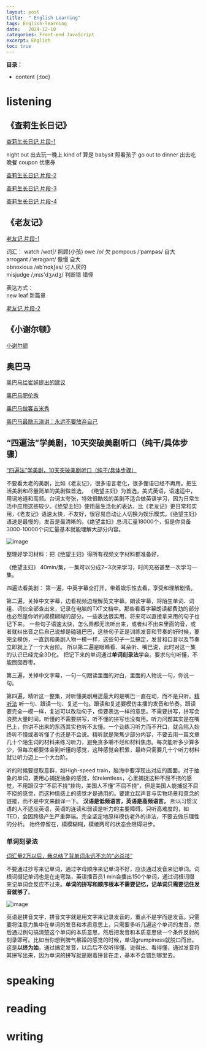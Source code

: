 ```yaml
---
layout: post
title:  " English Learning"
tags: English-learning
date:   2024-12-18
categories: Front-end JavaScript
excerpt: English
toc: true
---
```


**目录：**

* content
{:toc}



# listening
## 《查莉生长日记》

[查莉生长日记 片段-1](https://www.bilibili.com/video/BV1iV4sesEGm/?spm_id_from=333.880.my_history.page.click&vd_source=5da465d0f5f1a453e61fcdcd0524c2d4)

night out 出去玩一晚上
kind of 算是
babysit 照看孩子
go out to dinner 出去吃晚餐
coupon 优惠券

[查莉生长日记 片段-2](https://www.bilibili.com/video/BV16P4sehEqb/?spm_id_from=333.880.my_history.page.click&vd_source=5da465d0f5f1a453e61fcdcd0524c2d4)


[查莉生长日记 片段-3](https://www.bilibili.com/video/BV1gQtpeyENa/?spm_id_from=333.880.my_history.page.click&vd_source=5da465d0f5f1a453e61fcdcd0524c2d4)



[查莉生长日记 片段-4](https://www.bilibili.com/video/BV1qZtYenEcQ/?spm_id_from=333.880.my_history.page.click&vd_source=5da465d0f5f1a453e61fcdcd0524c2d4)


## 《老友记》

[老友记 片段-1](https://www.bilibili.com/video/BV1JYtee4ERR/?spm_id_from=333.880.my_history.page.click&vd_source=5da465d0f5f1a453e61fcdcd0524c2d4)

词汇：
watch /wɑtʃ/ 照顾(小孩)
owe /o/ 欠
pompous /‘pampəs/ 自大  
arrogant /‘ærəɡənt/ 傲慢 自大  
obnoxious /əb'nɑkʃəs/ 讨人厌的  
misjudge /,mɪs'dʒʌdʒ/ 判断错 错怪  

表达方式：  
new leaf 新篇章

[老友记 片段-2](https://www.bilibili.com/video/BV1bkqHY5ESU/?spm_id_from=333.880.my_history.page.click&vd_source=5da465d0f5f1a453e61fcdcd0524c2d4)



## 《小谢尔顿》

[小谢尔顿](https://www.bilibili.com/video/BV1AU411S7K7/?spm_id_from=333.880.my_history.page.click&vd_source=5da465d0f5f1a453e61fcdcd0524c2d4)

## 奥巴马

[奥巴马给崔娃提出的建议](https://www.bilibili.com/video/BV1yV4y1c7B4/?spm_id_from=333.337.search-card.all.click&vd_source=5da465d0f5f1a453e61fcdcd0524c2d4)

[奥巴马肥伦秀](https://www.bilibili.com/video/BV19i4y1u7k2?spm_id_from=333.788.recommend_more_video.3&vd_source=5da465d0f5f1a453e61fcdcd0524c2d4)

[奥巴马做客吉米秀](https://www.bilibili.com/video/BV13b4y147yP?spm_id_from=333.788.recommend_more_video.0&vd_source=5da465d0f5f1a453e61fcdcd0524c2d4)

[奥巴马最励志演讲：永远不要放弃自己](https://www.bilibili.com/video/BV1pc411u7Bu?spm_id_from=333.788.recommend_more_video.-1&vd_source=5da465d0f5f1a453e61fcdcd0524c2d4)

## “四遍法”学美剧，10天突破美剧听口（纯干/具体步骤）

[ “四遍法”学美剧，10天突破美剧听口（纯干/具体步骤）](https://www.bilibili.com/video/BV19cBFYdEeq/?spm_id_from=333.880.my_history.page.click&vd_source=5da465d0f5f1a453e61fcdcd0524c2d4)

不要看太老的美剧，比如《老友记》，很多语言老化，很多俚语已经不再用。把生活美剧和尽量简单的美剧做首选，
《绝望主妇》为首选，美式英语，语速适中，用词地道和高频。台词太夸张，特效很酷炫的美剧不适合做英语学习，因为日常生活中应用这些较少。《绝望主妇》使用最生活化的表达，比《老友记》更日常和实用，《老友记》语速太快，不友好，很容易自动让人切换为娱乐模式。《绝望主妇》语速是最慢的，发音是最清晰的。《绝望主妇》总词汇量18000个，但是你具备3000-10000个词汇量基本就能理解大部分内容。

![image](https://github.com/user-attachments/assets/9ba478b1-46b4-4540-8f2b-15e0a8db8e60)

整理好学习材料：把《绝望主妇》得所有视频文字材料都准备好，

《绝望主妇》 40min/集，一集可以分成2~3次来学习，时间充裕甚至一次学习一集。

四遍法看美剧：
第一遍，中英字幕全打开，带着娱乐性去看，享受和理解剧情。

第二遍，关掉中文字幕，边看视频边理解英文字幕。朗读字幕，将陌生单词、词组、词伙全部查出来，记录在电脑的TXT文档中。那些看着字幕朗读都费劲的部分也必然是你听的模模糊糊的部分。一些表达很实用，将来可以直接拿来用的句子也记下来。 一些句子语速太快，怎么弄都无法听出来，或者纠不出来里面的音，或者就纠出音之后自己说却是磕磕巴巴，这些句子正是训练发音和节奏的好时候，要完全模仿，一直到和美剧人物一模一样，这些句子一旦搞定，发音和口音以及节奏立即就上了一个大台阶。 所以第二遍是眼睛看、耳朵听、嘴巴说，此时对这一集的认识已经完全3D化。 把记下来的单词通过**单词刻录法**学会。要求句句听懂，不能囫囵吞枣。

第三遍，关掉中文字幕，一句一句跟读里面的对白，里面的人物说一句，你说一句。

第四遍，精听这一整集，对听懂美剧用途最大的是嘴巴一直在动，而不是只听。[精听法](https://www.bilibili.com/video/BV1Ja4y1R7Xx?spm_id_from=333.788.recommend_more_video.0&vd_source=5da465d0f5f1a453e61fcdcd0524c2d4)   听一句、跟读一句、复述一句。跟读和复述要模仿主播的发音和节奏，跟读要完全一模一样，复述可以改动句子，但要表达一样的意思。不需要拼写，拼写会浪费大量时间，听懂的不需要拼写，听不懂的拼写也没有用。听力问题其实是在嘴巴上，你讲不出来的东西其实也听不太懂。一个劲练习听力而不开口，就会陷入始终听不懂或者听懂了也还是不会说。精听就是聚焦少部分内容，不要去用一篇文章几十个陌生词的材料来练习听力，避免贪多嚼不烂和材料焦虑。每次能听多少算多少，但每次都要体会到听懂的感觉，这种感觉会积累，最终只需要几十个听力材料就让听力迈上一个大台阶。

听的时候要提取意群，如High-speed train，脑海中要浮现出对应的画面。对于抽象的单词，要用心捕捉抽象的感觉，如relentless，心里捕捉这种不屈不挠的感觉，不用跟汉字“不屈不挠”挂钩，美国人不懂“不屈不挠”，但是美国人能捕捉不屈不挠的感觉，而这种情感上的感觉才是通用的。要建立起声音与实物场景和意念的链接，而不是中文来翻译一下。 **汉语是低频语言，英语是高频语言。** 所以习惯汉语的人不适应英语，英语的连读和弱读是听力的主要障碍。只听高难度的，如TED，会因跨级产生严重弊端。完全坚定地原样模仿老外的讲法，不要去做乐理性的分析。 始终停留在，模模糊糊，模棱两可的状态会阻碍进步。


### 单词刻录法
[词汇量2万以后，我总结了背单词永远不忘的“必杀技”](https://www.bilibili.com/video/BV1wg41157sn/?spm_id_from=333.337.search-card.all.click&vd_source=5da465d0f5f1a453e61fcdcd0524c2d4)

不要通过抄写来记单词，通过字母顺序来记单词不好，应该通过发音来记单词。词根词缀记单词也是在走弯路，英语播音员1 min会播出150个单词，通过词根词缀来记单词会反应不过来。**单词的拼写和顺序根本不需要记忆，记单词只需要记住发音就够了**。

![image](https://github.com/user-attachments/assets/6c120965-fef1-4588-a2e3-f23eabd63a31)

英语是拼音文字，拼音文字就是用文字来记录发音的，重点不是字而是发音。只需要将注意力集中在单词的发音和本质意思上，只需要多听几遍这个单词的发音，然后通过例句搞清楚这个单词的本质意思，然后把发音和本质意思做一个条件反射的刻录即可。比如当你想到脾气暴躁的感觉的时候，单词grumpiness就脱口而出。这是**以终为始**，通过搞定发音，以后后不仅听得懂、说得出、看得懂，通过发音将其拼写出来，因为单词的拼写就是跟着拼音在走，基本不会错到哪里去。




# speaking

# reading 

# writing









